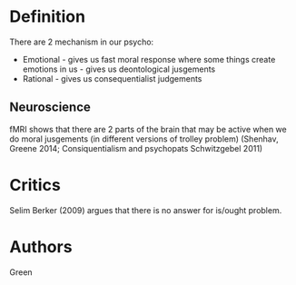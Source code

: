 # Definition

There are 2 mechanism in our psycho:
- Emotional - gives us fast moral response where some things create emotions in us - gives us deontological jusgements
- Rational - gives us consequentialist judgements

## Neuroscience

fMRI shows that there are 2 parts of the brain that may be active when we do moral jusgements (in different versions of trolley problem) (Shenhav, Greene 2014; Consiquentialism and psychopats Schwitzgebel 2011)

# Critics

Selim Berker (2009) argues that there is no answer for is/ought problem.

# Authors

Green